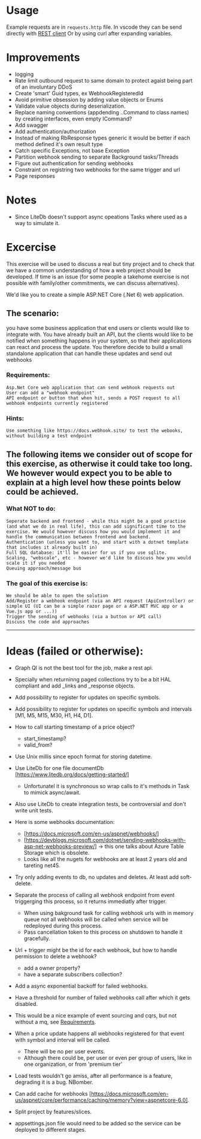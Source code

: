 
# Usage
Example requests are in `requests.http` file.
In vscode they can be send directly with [REST client](https://marketplace.visualstudio.com/items?itemName=humao.rest-client)
Or by using curl after expanding variables.


# Improvements
- logging
- Rate limit outbound request to same domain to protect agaist being part of an involuntary DDoS
- Create 'smart' Guid types, ex WebhookRegisteredId
- Avoid primitive obsession by adding value objects or Enums
- Validate value objects during deserialization.
- Replace naming conventions (appdending ..Command to class names) by creating interfaces, even empty ICommand?
- Add swagger
- Add authentication/authorization
- Instead of making RbResponse types generic it would be better if each method defined it's own result type
- Catch specific Exceptions, not base Exception
- Partition webhook sending to separate Background tasks/Threads
- Figure out authentication for sending webhooks
- Constraint on registring two webhooks for the same trigger and url
- Page responses


# Notes
- Since LiteDb doesn't support async opeations Tasks where used as a way to simulate it.


# Excercise

This exercise will be used to discuss a real but tiny project and to check that we have a common understanding of how a web project should be developed.
If time is an issue (for some people a takehome exercise is not possible with family/other commitments, we can discuss alternatives).

We'd like you to create a simple ASP.NET Core (.Net 6) web application.

## The scenario:
you have some business application that end users or clients would like to integrate with.
You have already built an API, but the clients would like to be notified when something happens in your system, so that their applications can react and process the update.
You therefore decide to build a small standalone application that can handle these updates and send out webhooks

### Requirements:

    Asp.Net Core web application that can send webhook requests out
    User can add a "webhook endpoint"
    API endpoint or button that when hit, sends a POST request to all webhook endpoints currently registered

### Hints:

    Use something like https://docs.webhook.site/ to test the webooks, without building a test endpoint

## The following items we consider out of scope for this exercise, as otherwise it could take too long. We however would expect you to be able to explain at a high level how these points below could be achieved.

### What NOT to do:

    Seperate backend and frontend - while this might be a good practise (and what we do in real life), this can add significant time to the exercise. We would however discuss how you would implement it and handle the communication between frontend and backend.
    Authentication (unless you want to, and start with a dotnet template that includes it already built in)
    Full SQL database: it'll be easier for us if you use sqlite.
    Scaling, "webscale", etc - however we'd like to discuss how you would scale it if you needed
    Queuing approach/message bus

### The goal of this exercise is:

    We should be able to open the solution
    Add/Register a webhook endpoint (via an API request (ApiController) or simple UI (UI can be a simple razor page or a ASP.NET MVC app or a Vue.js app or ...))
    Trigger the sending of webhooks (via a button or API call)
    Discuss the code and approaches

***

# Ideas (failed or otherwise):
- Graph Ql is not the best tool for the job, make a rest api.
- Specially when returninng paged collections try to be a bit HAL compliant and add _links and _response objects.
- Add possibility to register for updates on specific symbols.
- Add possibility to register for updates on specific symbols and intervals [M1, M5, M15, M30, H1, H4, D1].
- How to call starting timestamp of a price object?
    - start_timestamp?
    - valid_from?
- Use Unix millis since epoch format for storing datetime.
- Use LiteDb for one file documentDb [https://www.litedb.org/docs/getting-started/]
    - Unfortunatel it is synchronous so wrap calls to it's methods in Task to mimick async/await.
- Also use LiteDb to create integration tests, be controversial and don't write unit tests.
- Here is some webhooks documentation:
    - [https://docs.microsoft.com/en-us/aspnet/webhooks/]
    - [https://devblogs.microsoft.com/dotnet/sending-webhooks-with-asp-net-webhooks-preview/] -> this one talks about Azure Table Storage which is obsolete.
    - Looks like all the nugets for webhooks are at least 2 years old and tareting net45.
- Try only adding events to db, no updates and deletes. At least add soft-delete.
- Separate the process of calling all webhook endpoint from event triggerging this process, so it returns immediatly after trigger.
    - When using bakground task for calling webhook urls with in memory queue not all webhooks will be called when service will be redeployed during this process.
    - Pass cancellation token to this process on shutdown to handle it gracefully.
- Url + trigger might be the id for each webhook, but how to handle permission to delete a webhook?
    - add a owner property?
    - have a separate subscribers collection?
- Add a async exponential backoff for failed webhooks.
- Have a threshold for number of failed webhooks call after which it gets disabled.
- This would be a nice example of event sourcing and cqrs, but not without a mq, see [Requirements](###what-not-to-do).
- When a price update happens all webhooks registered for that event with symbol and interval will be called.
    - There will be no per user events.
    - Although there could be, per user or even per group of users, like in one organization, or from 'premium tier'
- Load tests wouldn't go amiss, after all performance is a feature, degrading it is a bug. NBomber.
- Can add cache for webhooks [https://docs.microsoft.com/en-us/aspnet/core/performance/caching/memory?view=aspnetcore-6.0].

- Split project by features/slices.
- appsettings.json file would need to be added so the service can be deployed to different stages.


